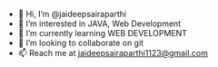 - 👋 Hi, I’m @jaideepsairaparthi
- 👀 I’m interested in JAVA, Web Development
- 🌱 I’m currently learning WEB DEVELOPMENT
- 💞️ I’m looking to collaborate on git
- 📫 Reach me at jaideepsairaparthi1123@gmail.com


<!---
jaideepsairaparthi/jaideepsairaparthi is a ✨ special ✨ repository because its `README.md` (this file) appears on your GitHub profile.
You can click the Preview link to take a look at your changes.
--->
